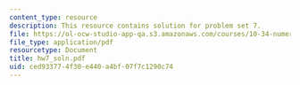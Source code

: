 ```yaml
---
content_type: resource
description: This resource contains solution for problem set 7.
file: https://ol-ocw-studio-app-qa.s3.amazonaws.com/courses/10-34-numerical-methods-applied-to-chemical-engineering-fall-2005/ced933774f30e440a4bf07f7c1290c74_hw7_soln.pdf
file_type: application/pdf
resourcetype: Document
title: hw7_soln.pdf
uid: ced93377-4f30-e440-a4bf-07f7c1290c74
---
```

